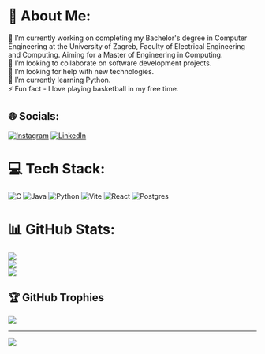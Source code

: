# 💫 About Me:
🔭 I’m currently working on completing my Bachelor's degree in Computer Engineering at the University of Zagreb, Faculty of Electrical Engineering and Computing. Aiming for a Master of Engineering in Computing.<br>👯 I’m looking to collaborate on software development projects.<br>🤝 I’m looking for help with new technologies.<br>🌱 I’m currently learning Python.<br>⚡ Fun fact - I love playing basketball in my free time.


## 🌐 Socials:
[![Instagram](https://img.shields.io/badge/Instagram-%23E4405F.svg?logo=Instagram&logoColor=white)](https://instagram.com/musa.teo) [![LinkedIn](https://img.shields.io/badge/LinkedIn-%230077B5.svg?logo=linkedin&logoColor=white)](https://www.linkedin.com/in/teo-musa-176297276/) 

# 💻 Tech Stack:
![C](https://img.shields.io/badge/c-%2300599C.svg?style=for-the-badge&logo=c&logoColor=white) ![Java](https://img.shields.io/badge/java-%23ED8B00.svg?style=for-the-badge&logo=openjdk&logoColor=white) ![Python](https://img.shields.io/badge/python-3670A0?style=for-the-badge&logo=python&logoColor=ffdd54)  ![Vite](https://img.shields.io/badge/vite-%23646CFF.svg?style=for-the-badge&logo=vite&logoColor=white) ![React](https://img.shields.io/badge/react-%2320232a.svg?style=for-the-badge&logo=react&logoColor=%2361DAFB) ![Postgres](https://img.shields.io/badge/postgres-%23316192.svg?style=for-the-badge&logo=postgresql&logoColor=white)
# 📊 GitHub Stats:
![](https://github-readme-stats.vercel.app/api?username=TMusa30&theme=dark&hide_border=false&include_all_commits=true&count_private=true)<br/>
![](https://github-readme-streak-stats.herokuapp.com/?user=TMusa30&theme=dark&hide_border=false)<br/>
![](https://github-readme-stats.vercel.app/api/top-langs/?username=TMusa30&theme=dark&hide_border=false&include_all_commits=true&count_private=true&layout=compact)

## 🏆 GitHub Trophies
![](https://github-profile-trophy.vercel.app/?username=TMusa30&theme=radical&no-frame=false&no-bg=true&margin-w=4)

---
[![](https://visitcount.itsvg.in/api?id=TMusa30&icon=0&color=0)](https://visitcount.itsvg.in)

<!-- Proudly created with GPRM ( https://gprm.itsvg.in ) -->
